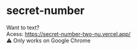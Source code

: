 # secret-number
 
Want to text?<br>
Acess: https://secret-number-two-nu.vercel.app/<br>
⚠️ Only works on Google Chrome
